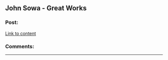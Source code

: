 ## John Sowa - Great Works

### Post:

[Link to content](https://www.fanfiction.net/s/12738405/1/John-Sowa-Man-of-Destiny-Great-Works)

### Comments:

---

